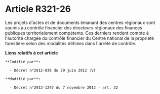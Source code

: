 # Article R321-26

Les projets d'actes et de documents émanant des centres régionaux sont soumis au contrôle financier des directeurs régionaux
des finances publiques territorialement compétents. Ces derniers rendent compte à l'autorité chargée du contrôle financier du
Centre national de la propriété forestière selon des modalités définies dans l'arrêté de contrôle.

**Liens relatifs à cet article**

	**Codifié par**:

	  - Décret n°2012-836 du 29 juin 2012 (V)

	**Modifié par**:

	  - Décret n°2012-1247 du 7 novembre 2012 - art. 32
